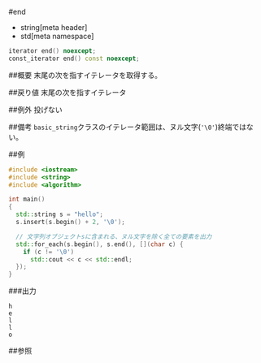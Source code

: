 #end
* string[meta header]
* std[meta namespace]

```cpp
iterator end() noexcept;
const_iterator end() const noexcept;
```

##概要
末尾の次を指すイテレータを取得する。


##戻り値
末尾の次を指すイテレータ


##例外
投げない


##備考
`basic_string`クラスのイテレータ範囲は、ヌル文字(`'\0'`)終端ではない。


##例
```cpp
#include <iostream>
#include <string>
#include <algorithm>

int main()
{
  std::string s = "hello";
  s.insert(s.begin() + 2, '\0');

  // 文字列オブジェクトsに含まれる、ヌル文字を除く全ての要素を出力
  std::for_each(s.begin(), s.end(), [](char c) {
    if (c != '\0')
      std::cout << c << std::endl;
  });
}
```

###出力
```
h
e
l
l
o
```

##参照
